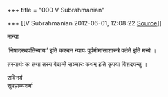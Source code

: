 +++
title = "000 V Subrahmanian"

+++
[[V Subrahmanian	2012-06-01, 12:08:22 [Source](https://groups.google.com/g/bvparishat/c/LJx2uGWJ8nU)]]



मान्याः  
  
’निषादस्थपतिन्यायः’ इति कश्चन न्यायः पूर्वमीमांसाशास्त्रे वर्तते इति मन्ये ।  
  
  
तस्यार्थः कः तथा तस्य वेदान्ते सञ्चारः कथम् इति कृपया विशदयन्तु ।  
  
सविनयं  
सुब्रह्मण्यशर्मा  

